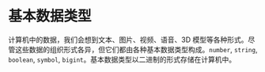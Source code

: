 # 基本数据类型

计算机中的数据，我们会想到文本、图片、视频、语音、3D 模型等各种形式。尽管这些数据的组织形式各异，但它们都由各种基本数据类型构成。`number`, `string`, `boolean`, `symbol`, `bigint`。基本数据类型以二进制的形式存储在计算机中。
